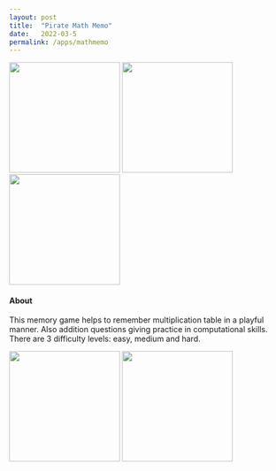 ```yaml
---
layout: post
title:  "Pirate Math Memo"
date:   2022-03-5
permalink: /apps/mathmemo
---
```

<img src="/assets/images/mathmemo/1.jpg" width="200"/>
<img src="/assets/images/mathmemo/2.jpg" width="200"/>
<img src="/assets/images/mathmemo/3.jpg" width="200"/>

#### About

This memory game helps to remember multiplication table in a playful manner. Also addition questions giving practice in computational skills.
There are 3 difficulty levels: easy, medium and hard.

<img src="/assets/images/mathmemo/4.jpg" width="200"/>
<img src="/assets/images/mathmemo/5.jpg" width="200"/>

